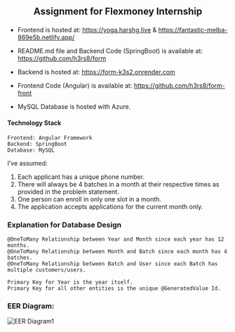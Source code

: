 ## <p align="center"><strong>Assignment for Flexmoney Internship</strong></p>

* Frontend is hosted at: https://yoga.harshg.live & https://fantastic-melba-869e5b.netlify.app/ 

* README.md file and Backend Code (SpringBoot) is available at: https://github.com/h3rs8/form

* Backend is hosted at: https://form-k3s2.onrender.com

* Frontend Code (Angular) is available at: https://github.com/h3rs8/form-front

* MySQL Database is hosted with Azure.

#### Technology Stack
    Frontend: Angular Framework
    Backend: SpringBoot
    Database: MySQL
  
I’ve assumed:
1. Each applicant has a unique phone number.
2. There will always be 4 batches in a month at their respective times as provided in the problem statement.
3. One person can enroll in only one slot in a month.
4. The application accepts applications for the current month only.


### Explanation for Database Design 
    @OneToMany Relationship between Year and Month since each year has 12 months.
    @OneToMany Relationship between Month and Batch since each month has 4 batches.
    @OneToMany Relationship between Batch and User since each Batch has multiple customers/users.

    Primary Key for Year is the year itself.
    Primary Key for all other entities is the unique @GeneratedValue Id.
    
   

### EER Diagram: 


![EER Diagram1](https://github.com/h3rs8/form/assets/77108746/d1e3d033-1315-4957-8eb1-e3a72181fcff)



    




